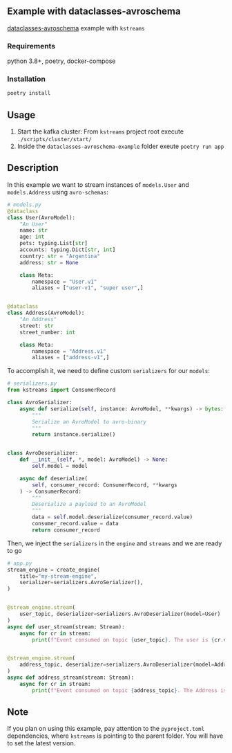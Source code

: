 ## Example with dataclasses-avroschema

[dataclasses-avroschema](https://github.com/marcosschroh/dataclasses-avroschema) example with `kstreams`

### Requirements

python 3.8+, poetry, docker-compose

### Installation

```bash
poetry install
```

## Usage

1. Start the kafka cluster: From `kstreams` project root execute `./scripts/cluster/start/`
2. Inside the `dataclasses-avroschema-example` folder exeute `poetry run app`

## Description

In this example we want to stream instances of `models.User` and `models.Address` using `avro-schemas`:

```python
# models.py
@dataclass
class User(AvroModel):
    "An User"
    name: str
    age: int
    pets: typing.List[str]
    accounts: typing.Dict[str, int]
    country: str = "Argentina"
    address: str = None

    class Meta:
        namespace = "User.v1"
        aliases = ["user-v1", "super user",]


@dataclass
class Address(AvroModel):
    "An Address"
    street: str
    street_number: int

    class Meta:
        namespace = "Address.v1"
        aliases = ["address-v1",]
```

To accomplish it, we need to define custom `serializers` for our `models`:

```python
# serializers.py
from kstreams import ConsumerRecord

class AvroSerializer:
    async def serialize(self, instance: AvroModel, **kwargs) -> bytes:
        """
        Serialize an AvroModel to avro-binary
        """
        return instance.serialize()


class AvroDeserializer:
    def __init__(self, *, model: AvroModel) -> None:
        self.model = model

    async def deserialize(
        self, consumer_record: ConsumerRecord, **kwargs
    ) -> ConsumerRecord:
        """
        Deserialize a payload to an AvroModel
        """
        data = self.model.deserialize(consumer_record.value)
        consumer_record.value = data
        return consumer_record

```

Then, we inject the `serializers` in the `engine` and `streams` and we are ready to go


```python
# app.py
stream_engine = create_engine(
    title="my-stream-engine",
    serializer=serializers.AvroSerializer(),
)


@stream_engine.stream(
    user_topic, deserializer=serializers.AvroDeserializer(model=User)
)
async def user_stream(stream: Stream):
    async for cr in stream:
        print(f"Event consumed on topic {user_topic}. The user is {cr.value}")


@stream_engine.stream(
    address_topic, deserializer=serializers.AvroDeserializer(model=Address)
)
async def address_stream(stream: Stream):
    async for cr in stream:
        print(f"Event consumed on topic {address_topic}. The Address is {cr.value}")
```

## Note

If you plan on using this example, pay attention to the `pyproject.toml` dependencies, where
`kstreams` is pointing to the parent folder. You will have to set the latest version.
